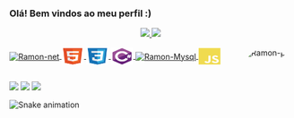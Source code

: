 ### Olá! Bem vindos ao meu perfil :)

<div align="center">
  <a href="https://github.com/RamonCosta07">
  <img height="180em" src="https://github-readme-stats.vercel.app/api?username=RamonCosta07&show_icons=true&theme=dracula&include_all_commits=true&count_private=true"/>
  <img height="180em" src="https://github-readme-stats.vercel.app/api/top-langs/?username=RamonCosta07&layout=compact&langs_count=7&theme=dracula"/>
</div>
  
<div style="display: inline_block"><br>
  <img align="center" alt="Ramon-net" height="30" width="40" src="https://img.shields.io/badge/.NET-5C2D91?style=for-the-badge&logo=.net&logoColor=white">
  <img align="center" alt="Ramon-HTML" height="30" width="40" src="https://raw.githubusercontent.com/devicons/devicon/master/icons/html5/html5-original.svg">
  <img align="center" alt="Ramon-CSS" height="30" width="40" src="https://raw.githubusercontent.com/devicons/devicon/master/icons/css3/css3-original.svg">
  <img align="center" alt="Ramon-Csharp" height="30" width="40" src="https://raw.githubusercontent.com/devicons/devicon/master/icons/csharp/csharp-original.svg">
  <img align="center" alt="Ramon-Mysql" height="30" width="40" src="https://img.shields.io/badge/MySQL-00000F?style=for-the-badge&logo=mysql&logoColor=white">
  <img align="right" alt="Ramon-pic" height="150" style="border-radius:50px;" src="https://i.postimg.cc/hGDKzrp1/b60c0d05-b38f-4151-a693-06f6b99a6838.jpg">
  <img align="center" alt="Ramon-Js" height="30" width="40" src="https://raw.githubusercontent.com/devicons/devicon/master/icons/javascript/javascript-plain.svg">
</div>

   ##
 
<div> 
  <a href="https://www.instagram.com/ramon_costa007/" target="_blank"><img src="https://img.shields.io/badge/-Instagram-%23E4405F?style=for-the-badge&logo=instagram&logoColor=white" target="_blank"></a>
  <a href = "mailto:ramonnar378@gmail.com"><img src="https://img.shields.io/badge/-Gmail-%23333?style=for-the-badge&logo=gmail&logoColor=white" target="_blank"></a>
  <a href="https://www.linkedin.com/in/ramon-costa-nascimento-239137137/" target="_blank"><img src="https://img.shields.io/badge/-LinkedIn-%230077B5?style=for-the-badge&logo=linkedin&logoColor=white" target="_blank"></a> 
  
  ![Snake animation](https://github.com/RamonCosta07/RamonCosta07/blob/output/github-contribution-grid-snake.svg)
